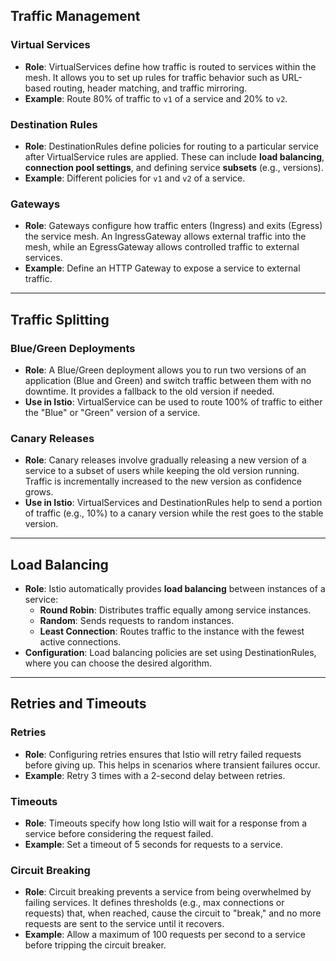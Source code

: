 ## Traffic Management

### Virtual Services
- **Role**: VirtualServices define how traffic is routed to services within the mesh. It allows you to set up rules for traffic behavior such as URL-based routing, header matching, and traffic mirroring.
- **Example**: Route 80% of traffic to `v1` of a service and 20% to `v2`.

### Destination Rules
- **Role**: DestinationRules define policies for routing to a particular service after VirtualService rules are applied. These can include **load balancing**, **connection pool settings**, and defining service **subsets** (e.g., versions).
- **Example**: Different policies for `v1` and `v2` of a service.

### Gateways
- **Role**: Gateways configure how traffic enters (Ingress) and exits (Egress) the service mesh. An IngressGateway allows external traffic into the mesh, while an EgressGateway allows controlled traffic to external services.
- **Example**: Define an HTTP Gateway to expose a service to external traffic.

---

## Traffic Splitting

### Blue/Green Deployments
- **Role**: A Blue/Green deployment allows you to run two versions of an application (Blue and Green) and switch traffic between them with no downtime. It provides a fallback to the old version if needed.
- **Use in Istio**: VirtualService can be used to route 100% of traffic to either the "Blue" or "Green" version of a service.

### Canary Releases
- **Role**: Canary releases involve gradually releasing a new version of a service to a subset of users while keeping the old version running. Traffic is incrementally increased to the new version as confidence grows.
- **Use in Istio**: VirtualServices and DestinationRules help to send a portion of traffic (e.g., 10%) to a canary version while the rest goes to the stable version.

---

## Load Balancing

- **Role**: Istio automatically provides **load balancing** between instances of a service:
  - **Round Robin**: Distributes traffic equally among service instances.
  - **Random**: Sends requests to random instances.
  - **Least Connection**: Routes traffic to the instance with the fewest active connections.
- **Configuration**: Load balancing policies are set using DestinationRules, where you can choose the desired algorithm.

---

## Retries and Timeouts

### Retries
- **Role**: Configuring retries ensures that Istio will retry failed requests before giving up. This helps in scenarios where transient failures occur.
- **Example**: Retry 3 times with a 2-second delay between retries.

### Timeouts
- **Role**: Timeouts specify how long Istio will wait for a response from a service before considering the request failed.
- **Example**: Set a timeout of 5 seconds for requests to a service.

### Circuit Breaking
- **Role**: Circuit breaking prevents a service from being overwhelmed by failing services. It defines thresholds (e.g., max connections or requests) that, when reached, cause the circuit to "break," and no more requests are sent to the service until it recovers.
- **Example**: Allow a maximum of 100 requests per second to a service before tripping the circuit breaker.
